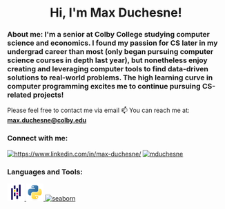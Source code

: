 <h1 align="center">Hi, I'm Max Duchesne!</h1>
<h3 align="left">About me: I'm a senior at Colby College studying computer science and economics. I found my passion for CS later in my undergrad career than most (only began pursuing computer science courses in depth last year), but nonetheless enjoy creating and leveraging computer tools to find data-driven solutions to real-world problems. The high learning curve in computer programming excites me to continue pursuing CS-related projects!</h3>

Please feel free to contact me via email 📫 You can reach me at: **max.duchesne@colby.edu**

<h3 align="left">Connect with me:</h3>
<p align="left">
<a href="https://linkedin.com/in/https://www.linkedin.com/in/max-duchesne/" target="blank"><img align="center" src="https://raw.githubusercontent.com/rahuldkjain/github-profile-readme-generator/master/src/images/icons/Social/linked-in-alt.svg" alt="https://www.linkedin.com/in/max-duchesne/" height="30" width="40" /></a>
<a href="https://stackoverflow.com/users/mduchesne" target="blank"><img align="center" src="https://raw.githubusercontent.com/rahuldkjain/github-profile-readme-generator/master/src/images/icons/Social/stack-overflow.svg" alt="mduchesne" height="30" width="40" /></a>
</p>

<h3 align="left">Languages and Tools:</h3>
<p align="left"> <a href="https://pandas.pydata.org/" target="_blank" rel="noreferrer"> <img src="https://raw.githubusercontent.com/devicons/devicon/2ae2a900d2f041da66e950e4d48052658d850630/icons/pandas/pandas-original.svg" alt="pandas" width="40" height="40"/> </a> <a href="https://www.python.org" target="_blank" rel="noreferrer"> <img src="https://raw.githubusercontent.com/devicons/devicon/master/icons/python/python-original.svg" alt="python" width="40" height="40"/> </a> <a href="https://seaborn.pydata.org/" target="_blank" rel="noreferrer"> <img src="https://seaborn.pydata.org/_images/logo-mark-lightbg.svg" alt="seaborn" width="40" height="40"/> </a> </p>
